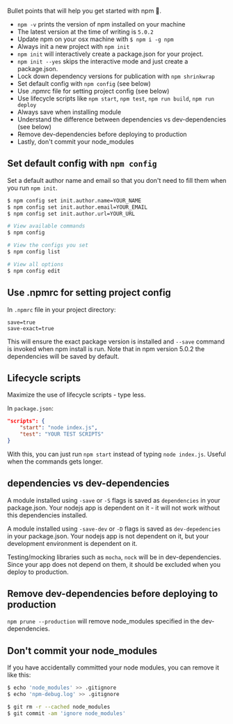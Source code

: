 Bullet points that will help you get started with npm :metal:.

+ `npm -v` prints the version of npm installed on your machine
+ The latest version at the time of writing is `5.0.2`
+ Update npm on your osx machine with `$ npm i -g npm`
+ Always init a new project with `npm init`
+ `npm init` will interactively create a package.json for your project. 
+ `npm init --yes` skips the interactive mode and just create a package.json.
+ Lock down dependency versions for publication with `npm shrinkwrap`
+ Set default config with `npm config` (see below)
+ Use .npmrc file for setting project config (see below)
+ Use lifecycle scripts like `npm start`, `npm test`, `npm run build`, `npm run deploy`
+ Always save when installing module 
+ Understand the difference between dependencies vs dev-dependencies (see below)
+ Remove dev-dependencies before deploying to production
+ Lastly, don't commit your node_modules


## Set default config with `npm config`

Set a default author name and email so that you don't need to fill them when you run `npm init`.

```bash
$ npm config set init.author.name=YOUR_NAME
$ npm config set init.author.email=YOUR_EMAIL
$ npm config set init.author.url=YOUR_URL

# View available commands
$ npm config

# View the configs you set
$ npm config list

# View all options
$ npm config edit
```



## Use .npmrc for setting project config

In `.npmrc` file in your project directory:

```npmrc
save=true
save-exact=true
```

This will ensure the exact package version is installed and `--save` command is invoked when npm install is run. Note that in npm version 5.0.2 the dependencies will be saved by default.

## Lifecycle scripts

Maximize the use of lifecycle scripts - type less.

In `package.json`:
```json
"scripts": {
    "start": "node index.js",
    "test": "YOUR TEST SCRIPTS"
}
```

With this, you can just run `npm start` instead of typing `node index.js`. Useful when the commands gets longer.

## dependencies vs dev-dependencies

A module installed using `-save` or `-S` flags is saved as `dependencies` in your package.json. Your nodejs app is dependent on it - it will not work without this dependencies installed.

A module installed using `-save-dev` or `-D` flags is saved as `dev-depedencies` in your package.json. Your nodejs app is not dependent on it, but your development environment is dependent on it.

Testing/mocking libraries such as `mocha`, `nock` will be in dev-dependencies. Since your app does not depend on them, it should be excluded when you deploy to production.

## Remove dev-dependencies before deploying to production

`npm prune --production` will remove node_modules specified in the dev-dependencies.

## Don't commit your node_modules

If you have accidentally committed your node modules, you can remove it like this:
```bash
$ echo 'node_modules' >> .gitignore
$ echo 'npm-debug.log' >> .gitignore

$ git rm -r --cached node_modules
$ git commit -am 'ignore node_modules'
```
